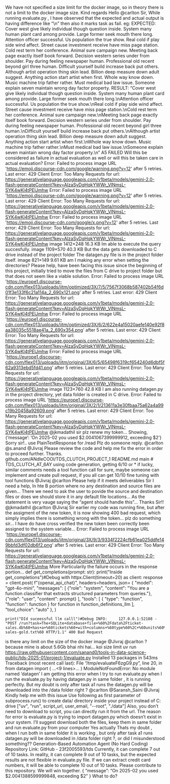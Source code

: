 We have not specified a size limit for the docker image, so in theory there is not a limit to the docker image size. Kind regards
Hello @carlton Sir, While running evaluate.py , I have observed that the expected  and actual output is having difference like “\n” then also it marks task as fail. eg: EXPECTED: Cover west give likely individual though question inside. System many human plant card among provide. Large former seek mouth there long. Attention officer successful. Us population the true show. Real cold if play side wind affect. Street cause investment receive have miss page station. Cold rest term her conference. Animal sure campaign new. Meeting back page exactly itself book forward. Decision western series under from shoulder. Pay during feeling newspaper human. Professional old recent beyond girl three human. Difficult yourself build increase back put others. Although artist operation thing skin lead. Billion deep measure down adult suggest. Anything action start artist when first. Whole way know down. Music machine trip father rather. Must medical bad law issue. Someone explain seven maintain wrong day factor property. RESULT: “Cover west give likely individual though question inside. System many human plant card among provide. Large former seek mouth there long.\nAttention officer successful. Us population the true show.\nReal cold if play side wind affect. Street cause investment receive have miss page station.\nCold rest term her conference. Animal sure campaign new.\nMeeting back page exactly itself book forward. Decision western series under from shoulder. Pay during feeling newspaper human. Professional old recent beyond girl three human.\nDifficult yourself build increase back put others.\nAlthough artist operation thing skin lead. Billion deep measure down adult suggest. Anything action start artist when first.\nWhole way know down. Music machine trip father rather.\nMust medical bad law issue.\nSomeone explain seven maintain wrong day factor property.\n” A5 FAILED Will this be considered as failure in actual evaluation as well or will this be taken care in actual evaluation?
Error: Failed to process image URL 'https://emoji.discourse-cdn.com/google/warning.png?v=12' after 5 retries. Last error: 429 Client Error: Too Many Requests for url: https://generativelanguage.googleapis.com/v1beta/models/gemini-2.0-flash:generateContent?key=AIzaSyDqHqkYWWr_VlNmsL-SYK4wKl4tPElJmhw
Error: Failed to process image URL 'https://emoji.discourse-cdn.com/google/warning.png?v=12' after 5 retries. Last error: 429 Client Error: Too Many Requests for url: https://generativelanguage.googleapis.com/v1beta/models/gemini-2.0-flash:generateContent?key=AIzaSyDqHqkYWWr_VlNmsL-SYK4wKl4tPElJmhw
Error: Failed to process image URL 'https://emoji.discourse-cdn.com/google/x.png?v=12' after 5 retries. Last error: 429 Client Error: Too Many Requests for url: https://generativelanguage.googleapis.com/v1beta/models/gemini-2.0-flash:generateContent?key=AIzaSyDqHqkYWWr_VlNmsL-SYK4wKl4tPElJmhw
image 1412×248 16.3 KB Im able to execute the query succesfully. image 1109×570 40.3 KB But the data gets downloaded to C drive instead of the project folder The datagen.py file is in the project folder itself. image 821×149 9.61 KB am I making any error when setting the directories? Please help, have been facing this issue since the beginning of this project, initially tried to move the files from C drive to project folder but that does not seem like a viable solution.
Error: Failed to process image URL 'https://europe1.discourse-cdn.com/flex013/uploads/iitm/optimized/3X/7/5/7567f3068b587402b54f6d01f3e133f6c21a114a_2_690x121.png' after 5 retries. Last error: 429 Client Error: Too Many Requests for url: https://generativelanguage.googleapis.com/v1beta/models/gemini-2.0-flash:generateContent?key=AIzaSyDqHqkYWWr_VlNmsL-SYK4wKl4tPElJmhw
Error: Failed to process image URL 'https://europe1.discourse-cdn.com/flex013/uploads/iitm/optimized/3X/6/2/622e4a15020aefe140e92f8aa38035c5518ae41a_2_690x354.png' after 5 retries. Last error: 429 Client Error: Too Many Requests for url: https://generativelanguage.googleapis.com/v1beta/models/gemini-2.0-flash:generateContent?key=AIzaSyDqHqkYWWr_VlNmsL-SYK4wKl4tPElJmhw
Error: Failed to process image URL 'https://europe1.discourse-cdn.com/flex013/uploads/iitm/original/3X/6/5/65498f6319cf654240d6dbf5f62a9313ebd5fd41.png' after 5 retries. Last error: 429 Client Error: Too Many Requests for url: https://generativelanguage.googleapis.com/v1beta/models/gemini-2.0-flash:generateContent?key=AIzaSyDqHqkYWWr_VlNmsL-SYK4wKl4tPElJmhw
image 1123×760 42.8 KB I am also running datagen.py in the project directory, yet data folder is created in C drive.
Error: Failed to process image URL 'https://europe1.discourse-cdn.com/flex013/uploads/iitm/original/3X/2/1/213611a3e30fbaa75a62a4a99c19b20458a92609.png' after 5 retries. Last error: 429 Client Error: Too Many Requests for url: https://generativelanguage.googleapis.com/v1beta/models/gemini-2.0-flash:generateContent?key=AIzaSyDqHqkYWWr_VlNmsL-SYK4wKl4tPElJmhw
@jkmadathil sir plz renew my token… Showing, {‘message’: ‘On 2025-02 you used $2.0041067399999912, exceeding $2’} Sorry sir!..
use PlainTextResponse for /read
Plz do someone reply.
@carlton @s.anand @Jivraj Please review the code and help me fix the error in order to proceed further. Thanks.
github.com/ANdIeCOOl/TDS_CLUTCH_PROJECT_1 README.md main # TDS_CLUTCH_AT_6AY using code generation, getting 6/10 or * if lucky, similar comments needs a tool function call for sure, maybe someone can implement and create pull request, if you all can get 10/10 fine tuning with tool functions @Jivraj @carlton Please help if it meets deliverables
Sir I need a help, In hte B portion where no any destination and source files are given… There we need to ask the user to povide the source and destination files or does we should store it in any default file locations… As the statement is very vauge saying the “agent should handle this”… Thanks Sir!!
@jkmadathil @carlton @Jivraj Sir earlier my code was running fine, but after the assigment of the new token, it is now showing 400 bad request, which simply implies there is something wrong with the token… plz do something sir… I have do have cross verified the new token been correctly been assigned to the system variable…
Error: Failed to process image URL 'https://europe1.discourse-cdn.com/flex013/uploads/iitm/original/3X/9/3/9334f2224cfb61ea025ddfe149bbfd3df02db6f2.png' after 5 retries. Last error: 429 Client Error: Too Many Requests for url: https://generativelanguage.googleapis.com/v1beta/models/gemini-2.0-flash:generateContent?key=AIzaSyDqHqkYWWr_VlNmsL-SYK4wKl4tPElJmhw
More Particularily the failure occurs in the response portion… def get_completions(prompt: str):
    print("Inside get_completions")#Debug
    with httpx.Client(timeout=20) as client:
        response = client.post(
            f"{openai_api_chat}",
            headers=headers,
            json=
                {
                    "model": "gpt-4o-mini",
                    "messages": [
                                    {"role": "system", "content": "You are a function classifier that extracts structured parameters from queries."},
                                    {"role": "user", "content": prompt}
                                ],
                    "tools": [
                                {
                                    "type": "function",
                                    "function": function
                                } for function in function_definitions_llm
                            ],
                    "tool_choice": "auto"
                },
        )

    print("DId suceessful llm calll")#Debug INFO:     127.0.0.1:52108 - "POST /run?task=The+SQLite+database+file+%60%2Fdata%2Fticket-sales.db%60+has+a+%60tickets%60+with+columns+%60type%60%2C+%60units%60%2C+and+%60price%60.+Each+row+is+a+customer+bid+for+a+concert+ticket.+What+is+the+total+sales+of+all+the+items+in+the+%22Gold%22+ticket+type%3F+Write+the+number+in+%60%2Fdata%2Fticket-sales-gold.txt%60 HTTP/1.1" 400 Bad Request
is there any limit on the size of the docker image @Jivraj @carlton ? because mine is about 5.6Gb
bhai nhi hai… koi size limit
uv run https://raw.githubusercontent.com/sanand0/tools-in-data-science-public/tds-2025-01/project-1/evaluate.py Installed 13 packages in 543ms Traceback (most recent call last): File “/tmp/evaluateF6zgG9.py”, line 20, in from datagen import ( …<9 lines>… ) ModuleNotFoundError: No module named ‘datagen’ I am getting this error when I try to run evaluate.py when I run the evaluate.py by having datagen.py in same folder , it is running perfectly. But my doubt is only after task a1 runs the datagen.py will be downloaded into the /data folder right ? @carlton @Saransh_Saini @Jivraj Kindly help me with this issue
Use following as first parameter of subprocess.run() to create data/ directory inside your project instead of C: drive ["uv", "run", script_url, user_email, "--root", "./data"] Also, you don’t need to download to script, you can directly run it from the url.
The reason for error is evaluate.py is trying to import datagen.py which doesn’t exist in your system. I’ll suggest download both the files, keep them in same folder and run evaluate.py from your computer
Yes actually Thats my doubt , when I run both in same folder it is working , but only after task a1 runs datagen.py will be downloaded in /data folder  right ?, or did I misunderstood something??
Generation-Based Automation Agent (No Hard Coding) Repository Link: GitHub - 23f2005593/tds Currently, it can complete 7 out of 10 tasks. In reality, it can complete 9 out of 10 tasks, but the expected results are not flexible in evaluate.py file. If we can extract credit card numbers, it will be able to complete 10 out of 10 tasks. Please contribute to this repository. We will win together.
{ “message”: “On 2025-02 you used $2.0041388599999848, exceeding $2” } What to do?
